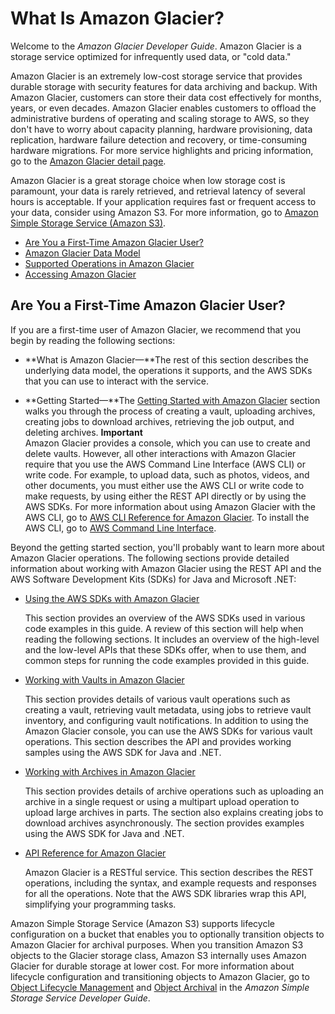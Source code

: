 # What Is Amazon Glacier?<a name="introduction"></a>

Welcome to the *Amazon Glacier Developer Guide*\. Amazon Glacier is a storage service optimized for infrequently used data, or "cold data\."

Amazon Glacier is an extremely low\-cost storage service that provides durable storage with security features for data archiving and backup\. With Amazon Glacier, customers can store their data cost effectively for months, years, or even decades\. Amazon Glacier enables customers to offload the administrative burdens of operating and scaling storage to AWS, so they don't have to worry about capacity planning, hardware provisioning, data replication, hardware failure detection and recovery, or time\-consuming hardware migrations\. For more service highlights and pricing information, go to the [Amazon Glacier detail page](https://aws.amazon.com/glacier)\. 

Amazon Glacier is a great storage choice when low storage cost is paramount, your data is rarely retrieved, and retrieval latency of several hours is acceptable\. If your application requires fast or frequent access to your data, consider using Amazon S3\. For more information, go to [Amazon Simple Storage Service \(Amazon S3\)](https://aws.amazon.com/s3/)\.


+ [Are You a First\-Time Amazon Glacier User?](#are-you-a-firsttime-glacier-user)
+ [Amazon Glacier Data Model](amazon-glacier-data-model.md)
+ [Supported Operations in Amazon Glacier](amazon-glacier-supported-operations.md)
+ [Accessing Amazon Glacier](amazon-glacier-accessing.md)

## Are You a First\-Time Amazon Glacier User?<a name="are-you-a-firsttime-glacier-user"></a>

If you are a first\-time user of Amazon Glacier, we recommend that you begin by reading the following sections:

+ **What is Amazon Glacier—**The rest of this section describes the underlying data model, the operations it supports, and the AWS SDKs that you can use to interact with the service\. 

+ **Getting Started—**The [Getting Started with Amazon Glacier](amazon-glacier-getting-started.md) section walks you through the process of creating a vault, uploading archives, creating jobs to download archives, retrieving the job output, and deleting archives\. 
**Important**  
Amazon Glacier provides a console, which you can use to create and delete vaults\. However, all other interactions with Amazon Glacier require that you use the AWS Command Line Interface \(AWS CLI\) or write code\. For example, to upload data, such as photos, videos, and other documents, you must either use the AWS CLI or write code to make requests, by using either the REST API directly or by using the AWS SDKs\. For more information about using Amazon Glacier with the AWS CLI, go to [AWS CLI Reference for Amazon Glacier](http://docs.aws.amazon.com/cli/latest/reference/glacier/index.html)\. To install the AWS CLI, go to [AWS Command Line Interface](http://aws.amazon.com/cli/)\.

Beyond the getting started section, you'll probably want to learn more about Amazon Glacier operations\. The following sections provide detailed information about working with Amazon Glacier using the REST API and the AWS Software Development Kits \(SDKs\) for Java and Microsoft \.NET: 

+ [Using the AWS SDKs with Amazon Glacier](using-aws-sdk.md)

  This section provides an overview of the AWS SDKs used in various code examples in this guide\. A review of this section will help when reading the following sections\. It includes an overview of the high\-level and the low\-level APIs that these SDKs offer, when to use them, and common steps for running the code examples provided in this guide\. 

+ [Working with Vaults in Amazon Glacier](working-with-vaults.md)

  This section provides details of various vault operations such as creating a vault, retrieving vault metadata, using jobs to retrieve vault inventory, and configuring vault notifications\. In addition to using the Amazon Glacier console, you can use the AWS SDKs for various vault operations\. This section describes the API and provides working samples using the AWS SDK for Java and \.NET\.

+ [Working with Archives in Amazon Glacier](working-with-archives.md)

  This section provides details of archive operations such as uploading an archive in a single request or using a multipart upload operation to upload large archives in parts\. The section also explains creating jobs to download archives asynchronously\. The section provides examples using the AWS SDK for Java and \.NET\.

+ [API Reference for Amazon Glacier](amazon-glacier-api.md)

  Amazon Glacier is a RESTful service\. This section describes the REST operations, including the syntax, and example requests and responses for all the operations\. Note that the AWS SDK libraries wrap this API, simplifying your programming tasks\. 

Amazon Simple Storage Service \(Amazon S3\) supports lifecycle configuration on a bucket that enables you to optionally transition objects to Amazon Glacier for archival purposes\. When you transition Amazon S3 objects to the Glacier storage class, Amazon S3 internally uses Amazon Glacier for durable storage at lower cost\. For more information about lifecycle configuration and transitioning objects to Amazon Glacier, go to [Object Lifecycle Management](http://docs.aws.amazon.com/AmazonS3/latest/dev/object-lifecycle-mgmt.html) and [Object Archival](http://docs.aws.amazon.com/AmazonS3/latest/dev/object-archival.html) in the *Amazon Simple Storage Service Developer Guide*\.